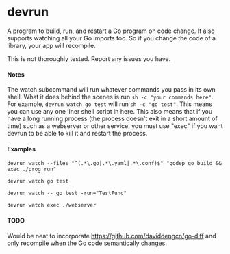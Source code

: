 devrun
======

A program to build, run, and restart a Go program on code change.
It also supports watching all your Go imports too. So if you
change the code of a library, your app will recompile.

This is not thoroughly tested. Report any issues you have.

#### Notes

The watch subcommand will run whatever commands you pass in its own shell. What it does behind the scenes is run `sh -c "your commands here"`. For example, `devrun watch go test` will run `sh -c "go test"`. This means you can use any one liner shell script in here. This also means that if you have a long running process (the process doesn't exit in a short amount of time) such as a webserver or other service, you must use "exec" if you want devrun to be able to kill it and restart the process. 

#### Examples

    devrun watch --files "^(.*\.go|.*\.yaml|.*\.conf)$" "godep go build && exec ./prog run"

    devrun watch go test

    devrun watch -- go test -run="TestFunc"

    devrun watch exec ./webserver

#### TODO

Would be neat to incorporate https://github.com/daviddengcn/go-diff and only recompile when the Go code semantically changes.